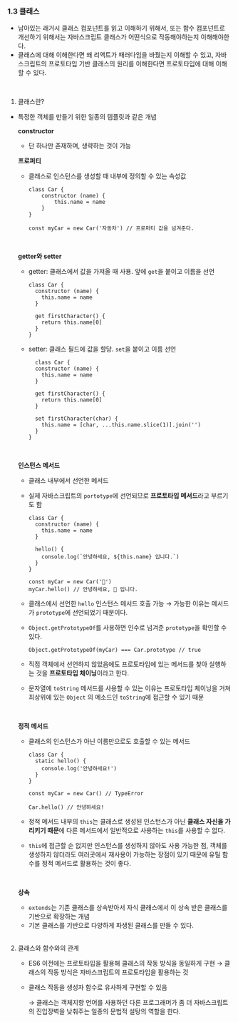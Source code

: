 ### 1.3 클래스

- 남아있는 래거시 클래스 컴포넌트를 읽고 이해하기 위해서, 또는 함수 컴포넌트로 개선하기 위해서는 자바스크립트 클래스가 어떤식으로 작동해야하는지 이해해야한다.
- 클래스에 대해 이해한다면 왜 리액트가 패러다임을 바꿨는지 이해할 수 있고, 자바스크립트의 프로토타입 기반 클래스의 원리를 이해한다면 프로토타입에 대해 이해할 수 있다.
    
<br/>
    
1. 클래스란?
- 특정한 객체를 만들기 위한 일종의 템플릿과 같은 개념
    
    **constructor**
    
    - 단 하나만 존재하며, 생략하는 것이 가능
    
    **프로퍼티**
    
    - 클래스로 인스턴스를 생성할 때 내부에 정의할 수 있는 속성값
        
        ```tsx
        class Car {
        	constructor (name) {
        		this.name = name
        	}
        }
        
        const myCar = new Car('자동차') // 프로퍼티 값을 넘겨준다.
        ```

    <br/>
  
  **getter와 setter**   
  
    
    - getter: 클래스에서 값을 가져올 때 사용. 앞에 `get`을 붙이고 이름을 선언
    
      ```tsx
      class Car {
        constructor (name) {
          this.name = name
        }
        
        get firstCharacter() {
          return this.name[0]
        }
      }
      ```
    
    - setter: 클래스 필드에 값을 할당. `set`을 붙이고 이름 선언
    
      ```tsx
        class Car {
        constructor (name) {
          this.name = name
        }
        
        get firstCharacter() {
          return this.name[0]
        }
        
        set firstCharacter(char) {
          this.name = [char, ...this.name.slice(1)].join('')
        }
      }
      ```
    
    <br/>
    
    **인스턴스 메서드**
    
    - 클래스 내부에서 선언한 메서드
    - 실제 자바스크립트의 `portotype`에 선언되므로 **프로토타입 메서드**라고 부르기도 함
    
      ```tsx
      class Car {
        constructor (name) {
          this.name = name
        }
        
        hello() {
          console.log(`안녕하세요, ${this.name} 입니다.`)
        }
      }
      
      const myCar = new Car('🚗')
      myCar.hello() // 안녕하세요, 🚗 입니다. 
      ```
    
    - 클래스에서 선언한 `hello` 인스턴스 메서드 호출 가능 → 가능한 이유는 메서드가 `prototype`에 선언되었기 때문이다.
    - `Object.getPrototypeOf`를 사용하면 인수로 넘겨준 `prototype`을 확인할 수 있다.
      
      ```tsx
      Object.getPrototypeOf(myCar) === Car.prototype // true
      ```
    
    - 직접 객체에서 선언하지 않았음에도 프로토타입에 있는 메서드를 찾아 실행하는 것을 **프로토타입 체이닝**이라고 한다.
    - 문자열에 `toString` 메서드를 사용할 수 있는 이유는 프로토타입 체이닝을 거쳐 최상위에 있는 `Object` 의 메소드인 `toString`에 접근할 수 있기 때문
    
    <br/>
    
    **정적 메서드**
    
    - 클래스의 인스턴스가 아닌 이름만으로도 호출할 수 있는 메서드
    
      ```tsx
      class Car {
        static hello() {
          console.log('안녕하세요!')	
        }
      }
      
      const myCar = new Car() // TypeError
      
      Car.hello() // 안녕하세요!
      ```
    
    - 정적 메서드 내부의 `this`는 클래스로 생성된 인스턴스가 아닌 **클래스 자신을 가리키기 때문**에 다른 메서드에서 일반적으로 사용하는 `this`를 사용할 수 없다.
    - `this`에 접근할 순 없지만 인스턴스를 생성하지 않아도 사용 가능한 점, 객체를 생성하지 않더라도 여러곳에서 재사용이 가능하는 장점이 있기 때문에 유틸 함수를 정적 메서드로 활용하는 것이 좋다.
    
    <br/>
    
    **상속**
    
    - `extends`는 기존 클래스를 상속받아서 자식 클래스에서 이 상속 받은 클래스를 기반으로 확장하는 개념
    - 기본 클래스를 기반으로 다양하게 파생된 클래스를 만들 수 있다.

    <br/>

    
2. 클래스와 함수와의 관계
    - ES6 이전에는 프로토타입을 활용해 클래스의 작동 방식을 동일하게 구현  → 클래스의 작동 방식은 자바스크립트의 프로토타입을 활용하는 것
    - 클래스 작동을 생성자 함수로 유사하게 구현할 수 있음
        
        → 클래스는 객체지향 언어를 사용하던 다른 프로그래머가 좀 더 자바스크립트의 진입장벽을 낮춰주는 일종의 문법적 설탕의 역할을 한다.
